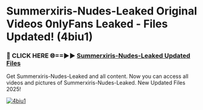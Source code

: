 # Summerxiris-Nudes-Leaked Original Videos 0nlyFans Leaked - Files Updated! (4biu1)

<h3>🔴 CLICK HERE 🌐==►► <a href="https://tinyurl.com/4mcuefdz" rel="nofollow">Summerxiris-Nudes-Leaked Updated Files</a></h3>

Get Summerxiris-Nudes-Leaked and all content. Now you can access all videos and pictures of Summerxiris-Nudes-Leaked. New Updated Files 2025!

[![4biu1](https://i.imgur.com/StAQSOY.gif)](https://tinyurl.com/4mcuefdz)
